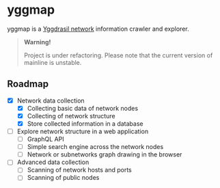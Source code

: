 # yggmap

yggmap is a [Yggdrasil network](https://yggdrasil-network.github.io/) information crawler and explorer.

> **Warning!**
> 
> Project is under refactoring. Please note that the current version of mainline is unstable.

## Roadmap

- [x] Network data collection
  - [x] Collecting basic data of network nodes
  - [x] Collecting of network structure
  - [x] Store collected information in a database
- [ ] Explore network structure in a web application
  - [ ] GraphQL API
  - [ ] Simple search engine across the network nodes
  - [ ] Network or subnetworks graph drawing in the browser
- [ ] Advanced data collection
  - [ ] Scanning of network hosts and ports
  - [ ] Scanning of public nodes
